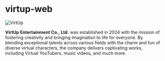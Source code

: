 # virtup-web

![VirtUp](https://dev.lucian.solutions/virtup-web/src/images/logo.png "VirtUp")

**VirtUp Entertainment Co., Ltd.** was established in 2024 with the mission of fostering creativity and bringing imagination to life for everyone. By blending exceptional talents across various fields with the charm and fun of diverse virtual characters, the company delivers captivating works, including Virtual YouTubers, music videos, and much more.